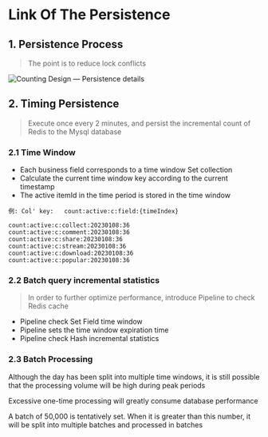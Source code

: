 # Link Of The Persistence

## 1. Persistence Process
> The point is to reduce lock conflicts

![Counting Design — Persistence details](../Material/image/Counting%20Design%20—%20Persistence%20details.png)


## 2. Timing Persistence
> Execute once every 2 minutes, and persist the incremental count of Redis to the Mysql database

### 2.1 Time Window

* Each business field corresponds to a time window Set collection
* Calculate the current time window key according to the current timestamp
* The active itemId in the time period is stored in the time window

```
例: Col' key:   count:active:c:field:{timeIndex}

count:active:c:collect:20230108:36
count:active:c:comment:20230108:36
count:active:c:share:20230108:36
count:active:c:stream:20230108:36
count:active:c:download:20230108:36
count:active:c:popular:20230108:36
```

### 2.2 Batch query incremental statistics
> In order to further optimize performance, introduce Pipeline to check Redis cache


* Pipeline check Set Field time window
* Pipeline sets the time window expiration time
* Pipeline check Hash incremental statistics

### 2.3 Batch Processing

Although the day has been split into multiple time windows, it is still possible that the processing volume will be high during peak periods


Excessive one-time processing will greatly consume database performance

A batch of 50,000 is tentatively set. When it is greater than this number, it will be split into multiple batches and processed in batches
